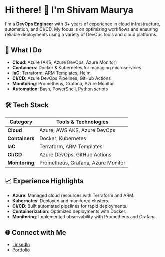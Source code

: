 <!--## Hi there 👋


**Shivaa45/Shivaa45** is a ✨ _special_ ✨ repository because its `README.md` (this file) appears on your GitHub profile.

Here are some ideas to get you started:

- 🔭 I’m currently working on ...
- 🌱 I’m currently learning ...
- 👯 I’m looking to collaborate on ...
- 🤔 I’m looking for help with ...
- 💬 Ask me about ...
- 📫 How to reach me: ...
- 😄 Pronouns: ...
- ⚡ Fun fact: ...
-->
# Hi there! 👋 I'm Shivam Maurya

I'm a **DevOps Engineer** with 3+ years of experience in cloud infrastructure, automation, and CI/CD. My focus is on optimizing workflows and ensuring reliable deployments using a variety of DevOps tools and cloud platforms.

## 🔧 **What I Do**

- **Cloud**: Azure (AKS, Azure DevOps, Azure Monitor)
- **Containers**: Docker & Kubernetes for managing microservices
- **IaC**: Terraform, ARM Templates, Helm
- **CI/CD**: Azure DevOps Pipelines, GitHub Actions
- **Monitoring**: Prometheus, Grafana, Azure Monitor
- **Automation**: Bash, PowerShell, Python scripts

## 🛠️ **Tech Stack**

| **Category**        | **Tools & Technologies**                                          |
|---------------------|-------------------------------------------------------------------|
| **Cloud**            | Azure, AWS AKS, Azure DevOps                                     |
| **Containers**       | Docker, Kubernetes                                               |
| **IaC**              | Terraform, ARM Templates                                         |
| **CI/CD**            | Azure DevOps, GitHub Actions                                     |
| **Monitoring**       | Prometheus, Grafana, Azure Monitor                               |

## 📈 **Experience Highlights**

- **Azure**: Managed cloud resources with Terraform and ARM.
- **Kubernetes**: Deployed and monitored clusters.
- **CI/CD**: Built automated pipelines for rapid deployments.
- **Containerization**: Optimized deployments with Docker.
- **Monitoring**: Implemented observability with Prometheus and Grafana.

## 🌐 **Connect with Me**

- [LinkedIn](https://www.linkedin.com/in/maurya-shivam/)
- [Portfolio](https://shivaa45.github.io)

<!--
![Your GitHub Stats](https://github-readme-stats.vercel.app/api?username=your-github-username&show_icons=true&theme=radical)

-->
